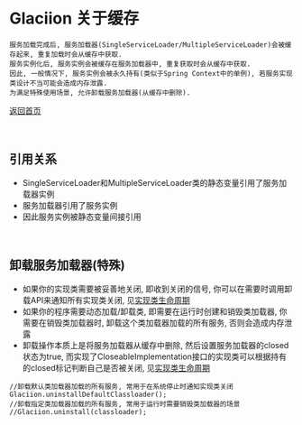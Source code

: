 # Glaciion 关于缓存

```text
服务加载完成后, 服务加载器(SingleServiceLoader/MultipleServiceLoader)会被缓存起来, 重复加载时会从缓存中获取. 
服务实例化后, 服务实例会被缓存在服务加载器中, 重复获取时会从缓存中获取. 
因此, 一般情况下, 服务实例会被永久持有(类似于Spring Context中的单例), 若服务实现类设计不当可能会造成内存泄露. 
为满足特殊使用场景, 允许卸载服务加载器(从缓存中删除).
```

[返回首页](https://github.com/shepherdviolet/glaciion/blob/master/docs/index-cn.md)

<br>

## 引用关系

* SingleServiceLoader和MultipleServiceLoader类的静态变量引用了服务加载器实例
* 服务加载器引用了服务实例
* 因此服务实例被静态变量间接引用

<br>

## 卸载服务加载器(特殊)

* 如果你的实现类需要被妥善地关闭, 即收到关闭的信号, 你可以在需要时调用卸载API来通知所有实现类关闭, 
见[实现类生命周期](https://github.com/shepherdviolet/glaciion/blob/master/docs/implementation-lifecycle-cn.md)
* 如果你的程序需要动态加载/卸载类, 即需要在运行时创建和销毁类加载器, 你需要在销毁类加载器时, 卸载这个类加载器加载的所有服务, 
否则会造成内存泄露
* 卸载操作本质上是将服务加载器从缓存中删除, 然后设置服务加载器的closed状态为true, 
而实现了CloseableImplementation接口的实现类可以根据持有的closed标记判断自己是否被关闭, 
见[实现类生命周期](https://github.com/shepherdviolet/glaciion/blob/master/docs/implementation-lifecycle-cn.md)

```text
//卸载默认类加载器加载的所有服务, 常用于在系统停止时通知实现类关闭
Glaciion.uninstallDefaultClassloader();
//卸载指定类加载器加载的所有服务, 常用于运行时需要销毁类加载器的场景
//Glaciion.uninstall(classloader);
```
